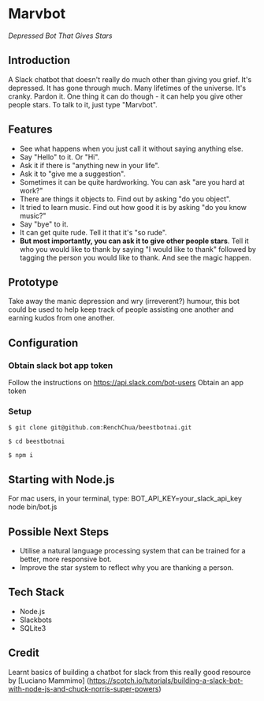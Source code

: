 # Marvbot

*Depressed Bot That Gives Stars*

## Introduction

A Slack chatbot that doesn't really do much other than giving you grief. It's depressed. It has gone through much. Many lifetimes of the universe. It's cranky. Pardon it. One thing it can do though - it can help you give other people stars. To talk to it, just type "Marvbot".

## Features

- See what happens when you just call it without saying anything else.
- Say "Hello" to it. Or "Hi".
- Ask it if there is "anything new in your life".
- Ask it to "give me a suggestion".
- Sometimes it can be quite hardworking. You can ask "are you hard at work?"
- There are things it objects to. Find out by asking "do you object".
- It tried to learn music. Find out how good it is by asking "do you know music?"
- Say "bye" to it.
- It can get quite rude. Tell it that it's "so rude".
- **But most importantly, you can ask it to give other people stars**. Tell it who you would like to thank by saying "I would like to thank" followed by tagging the person you would like to thank. And see the magic happen.

## Prototype

Take away the manic depression and wry (irreverent?) humour, this bot could be used to help keep track of people assisting one another and earning kudos from one another.

## Configuration

### Obtain slack bot app token

Follow the instructions on https://api.slack.com/bot-users
Obtain an app token

### Setup

```
$ git clone git@github.com:RenchChua/beestbotnai.git

$ cd beestbotnai

$ npm i

```

## Starting with Node.js

For mac users, in your terminal, type: BOT_API_KEY=your_slack_api_key node bin/bot.js

## Possible Next Steps

- Utilise a natural language processing system that can be trained for a better, more responsive bot.
- Improve the star system to reflect why you are thanking a person.

## Tech Stack

- Node.js
- Slackbots
- SQLite3

## Credit

Learnt basics of building a chatbot for slack from this really good resource by [Luciano Mammimo] (https://scotch.io/tutorials/building-a-slack-bot-with-node-js-and-chuck-norris-super-powers)
